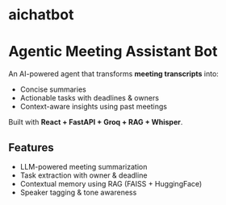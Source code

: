 # aichatbot
# Agentic Meeting Assistant Bot

An AI-powered agent that transforms **meeting transcripts** into:
- Concise summaries  
- Actionable tasks with deadlines & owners  
- Context-aware insights using past meetings  

Built with **React + FastAPI + Groq + RAG + Whisper**.

## Features
- LLM-powered meeting summarization  
- Task extraction with owner & deadline  
- Contextual memory using RAG (FAISS + HuggingFace)  
- Speaker tagging & tone awareness   

